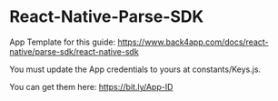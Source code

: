 # React-Native-Parse-SDK

App Template for this guide: https://www.back4app.com/docs/react-native/parse-sdk/react-native-sdk

You must update the App credentials to yours at constants/Keys.js.

You can get them here: https://bit.ly/App-ID
